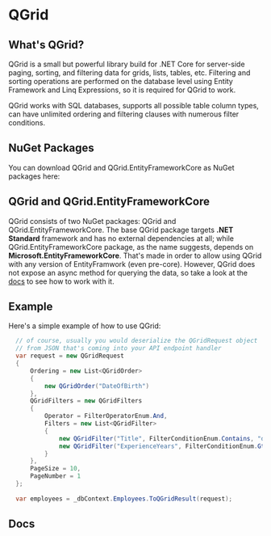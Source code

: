 # QGrid

## What's QGrid?
QGrid is a small but powerful library build for .NET Core for server-side paging, sorting, and filtering data for grids, lists, tables, etc. Filtering and sorting operations are performed on the database level using Entity Framework and Linq Expressions, so it is required for QGrid to work.

QGrid works with SQL databases, supports all possible table column types, can have unlimited ordering and filtering clauses with numerous filter conditions.

## NuGet Packages

You can download QGrid and QGrid.EntityFrameworkCore as NuGet packages here:
<links>
  
## QGrid and QGrid.EntityFrameworkCore

QGrid consists of two NuGet packages: QGrid and QGrid.EntityFrameworkCore. The base QGrid package targets **.NET Standard** framework and has no external dependencies at all; while QGrid.EntityFrameworkCore package, as the name suggests, depends on **Microsoft.EntityFrameworkCore**. That's made in order to allow using QGrid with any version of EntityFramwork (even pre-core). However, QGrid does not expose an async method for querying the data, so take a look at the [docs]() to see how to work with it.

## Example

Here's a simple example of how to use QGrid:
```c#
  // of course, usually you would deserialize the QGridRequest object 
  // from JSON that's coming into your API endpoint handler
  var request = new QGridRequest
  {
      Ordering = new List<QGridOrder>
      {
          new QGridOrder("DateOfBirth")
      },
      QGridFilters = new QGridFilters
      {
          Operator = FilterOperatorEnum.And,
          Filters = new List<QGridFilter>
          {
              new QGridFilter("Title", FilterConditionEnum.Contains, "dev"),
              new QGridFilter("ExperienceYears", FilterConditionEnum.Gt, 10)
          }
      },
      PageSize = 10,
      PageNumber = 1
  };
  
  var employees = _dbContext.Employees.ToQGridResult(request);
```

## Docs
